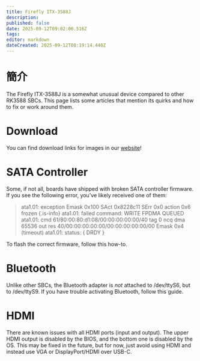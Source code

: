 ```yaml
---
title: Firefly ITX-3588J
description:
published: false
date: 2025-09-12T09:02:00.516Z
tags:
editor: markdown
dateCreated: 2025-09-12T08:19:14.440Z
---
```


# 簡介

The Firefly ITX-3588J is a somewhat unusual device compared to other RK3588 SBCs. This page lists some articles that mention its quirks and how to fix or work around them.

# Download

You can find download links for images in our [website](https://bredos.org/download.html)!

# SATA Controller

Some, if not all, boards have shipped with broken SATA controller firmware.
If you see the following error, you've likely received one of them:

> ata1.01: exception Emask 0x100 SAct 0x8228c11 SErr 0x0 action 0x6 frozen
> {.is-info}
> ata1.01: failed command: WRITE FPDMA QUEUED
> ata1.01: cmd 61/80:00:80:d1:08/00:00:00:00:00/40 tag 0 ncq dma 65536 out
> res 40/00:00:00:00:00/00:00:00:00:00/00 Emask 0x4 (timeout)
> ata1.01: status: { DRDY }

To flash the correct firmware, follow this how-to.

# Bluetooth

Unlike other SBCs, the Bluetooth adapter is _not_ attached to /dev/ttyS6, but to /dev/ttyS9. If you have trouble activating Bluetooth, follow this guide.

# HDMI

There are known issues with all HDMI ports (input and output). The upper HDMI output is disabled by the BIOS, and the bottom one is disabled by the OS. This may be fixed in the future, but for now, just avoid using HDMI and instead use VGA or DisplayPort/HDMI over USB-C.